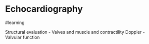 # Echocardiography
#learning

Structural evaluation - Valves and muscle and contractility
Doppler - Valvular function